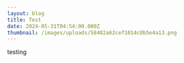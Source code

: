 ```yaml
---
layout: blog
title: Test
date: 2024-05-31T04:54:00.000Z
thumbnail: /images/uploads/58482a62cef1014c0b5e4a13.png
---
```

testing
